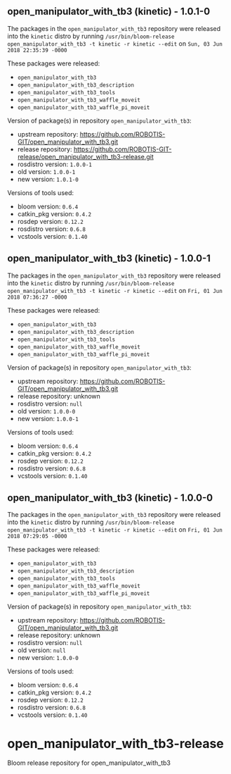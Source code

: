 ## open_manipulator_with_tb3 (kinetic) - 1.0.1-0

The packages in the `open_manipulator_with_tb3` repository were released into the `kinetic` distro by running `/usr/bin/bloom-release open_manipulator_with_tb3 -t kinetic -r kinetic --edit` on `Sun, 03 Jun 2018 22:35:39 -0000`

These packages were released:
- `open_manipulator_with_tb3`
- `open_manipulator_with_tb3_description`
- `open_manipulator_with_tb3_tools`
- `open_manipulator_with_tb3_waffle_moveit`
- `open_manipulator_with_tb3_waffle_pi_moveit`

Version of package(s) in repository `open_manipulator_with_tb3`:

- upstream repository: https://github.com/ROBOTIS-GIT/open_manipulator_with_tb3.git
- release repository: https://github.com/ROBOTIS-GIT-release/open_manipulator_with_tb3-release.git
- rosdistro version: `1.0.0-1`
- old version: `1.0.0-1`
- new version: `1.0.1-0`

Versions of tools used:

- bloom version: `0.6.4`
- catkin_pkg version: `0.4.2`
- rosdep version: `0.12.2`
- rosdistro version: `0.6.8`
- vcstools version: `0.1.40`


## open_manipulator_with_tb3 (kinetic) - 1.0.0-1

The packages in the `open_manipulator_with_tb3` repository were released into the `kinetic` distro by running `/usr/bin/bloom-release open_manipulator_with_tb3 -t kinetic -r kinetic --edit` on `Fri, 01 Jun 2018 07:36:27 -0000`

These packages were released:
- `open_manipulator_with_tb3`
- `open_manipulator_with_tb3_description`
- `open_manipulator_with_tb3_tools`
- `open_manipulator_with_tb3_waffle_moveit`
- `open_manipulator_with_tb3_waffle_pi_moveit`

Version of package(s) in repository `open_manipulator_with_tb3`:

- upstream repository: https://github.com/ROBOTIS-GIT/open_manipulator_with_tb3.git
- release repository: unknown
- rosdistro version: `null`
- old version: `1.0.0-0`
- new version: `1.0.0-1`

Versions of tools used:

- bloom version: `0.6.4`
- catkin_pkg version: `0.4.2`
- rosdep version: `0.12.2`
- rosdistro version: `0.6.8`
- vcstools version: `0.1.40`


## open_manipulator_with_tb3 (kinetic) - 1.0.0-0

The packages in the `open_manipulator_with_tb3` repository were released into the `kinetic` distro by running `/usr/bin/bloom-release open_manipulator_with_tb3 -t kinetic -r kinetic --edit` on `Fri, 01 Jun 2018 07:29:05 -0000`

These packages were released:
- `open_manipulator_with_tb3`
- `open_manipulator_with_tb3_description`
- `open_manipulator_with_tb3_tools`
- `open_manipulator_with_tb3_waffle_moveit`
- `open_manipulator_with_tb3_waffle_pi_moveit`

Version of package(s) in repository `open_manipulator_with_tb3`:

- upstream repository: https://github.com/ROBOTIS-GIT/open_manipulator_with_tb3.git
- release repository: unknown
- rosdistro version: `null`
- old version: `null`
- new version: `1.0.0-0`

Versions of tools used:

- bloom version: `0.6.4`
- catkin_pkg version: `0.4.2`
- rosdep version: `0.12.2`
- rosdistro version: `0.6.8`
- vcstools version: `0.1.40`


# open_manipulator_with_tb3-release
Bloom release repository for open_manipulator_with_tb3
